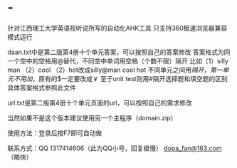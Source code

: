 # -
针对江西理工大学英语视听说所写的自动化AHK工具
只支持360极速浏览器兼容模式运行

daan.txt中是第二版第4册十个单元答案，可以按照自己的答案修改
答案格式为同一个空中的空格用@替代，不同空中单词用空格（个数不限）隔开
比如（1）silly man （2）cool （2）hot改成silly@man    cool  hot
不同单元之间用$隔开，第一单元不用加$，原有的$一定要改成￥
至于unit test则用#隔开选择题和填空题的区别
具体答案格式参照此文件

url.txt是第二版第4册十个单元页面的url，可以按照自己的需求修改

当然如果不是这个版本建议使用另一个主程序（domain.zip）

使用方法：登录后按F7即可自动做

联系方式：QQ   1317414606（此为QQ小号，回复极慢）
          dopa_fan@163.com（略快）
